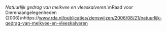 _Natuurlijk gedrag van melkvee en vleeskalveren._\nRaad voor Dierenaangelegenheden (2006)\nhttps://www.rda.nl/publicaties/zienswijzen/2006/08/21/natuurlijk-gedrag-van-melkvee-en-vleeskalveren
